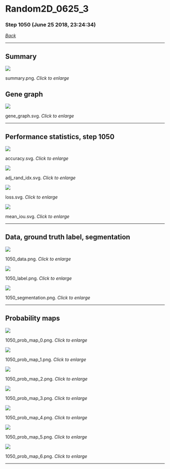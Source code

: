 # Random2D_0625_3

### Step 1050 (June 25 2018, 23:24:34)

[_Back_](..)

---

## Summary

<div class="images"><a href="media/summary.png"><img  src="media/summary.png" align="center"></a><p>summary.png. <i>Click to enlarge</i></p></div>

## Gene graph

<div class="images"><a href="media/gene_graph.svg"><img  src="media/gene_graph.svg" align="center"></a><p>gene_graph.svg. <i>Click to enlarge</i></p></div>

---

## Performance statistics, step 1050

<div class="images"><a href="media/accuracy.svg"><img class="mini" src="media/accuracy.svg" align="center"></a><p>accuracy.svg. <i>Click to enlarge</i></p></div>
<div class="images"><a href="media/adj_rand_idx.svg"><img class="mini" src="media/adj_rand_idx.svg" align="center"></a><p>adj_rand_idx.svg. <i>Click to enlarge</i></p></div>
<div class="images"><a href="media/loss.svg"><img class="mini" src="media/loss.svg" align="center"></a><p>loss.svg. <i>Click to enlarge</i></p></div>
<div class="images"><a href="media/mean_iou.svg"><img class="mini" src="media/mean_iou.svg" align="center"></a><p>mean_iou.svg. <i>Click to enlarge</i></p></div>

---

## Data, ground truth label, segmentation

<div class="images"><a href="media/1050_data.png"><img class="mini" src="media/1050_data.png" align="center"></a><p>1050_data.png. <i>Click to enlarge</i></p></div>
<div class="images"><a href="media/1050_label.png"><img class="mini" src="media/1050_label.png" align="center"></a><p>1050_label.png. <i>Click to enlarge</i></p></div>
<div class="images"><a href="media/1050_segmentation.png"><img class="mini" src="media/1050_segmentation.png" align="center"></a><p>1050_segmentation.png. <i>Click to enlarge</i></p></div>

---

## Probability maps

<div class="images"><a href="media/1050_prob_map_0.png"><img class="mini" src="media/1050_prob_map_0.png" align="center"></a><p>1050_prob_map_0.png. <i>Click to enlarge</i></p></div>
<div class="images"><a href="media/1050_prob_map_1.png"><img class="mini" src="media/1050_prob_map_1.png" align="center"></a><p>1050_prob_map_1.png. <i>Click to enlarge</i></p></div>
<div class="images"><a href="media/1050_prob_map_2.png"><img class="mini" src="media/1050_prob_map_2.png" align="center"></a><p>1050_prob_map_2.png. <i>Click to enlarge</i></p></div>
<div class="images"><a href="media/1050_prob_map_3.png"><img class="mini" src="media/1050_prob_map_3.png" align="center"></a><p>1050_prob_map_3.png. <i>Click to enlarge</i></p></div>
<div class="images"><a href="media/1050_prob_map_4.png"><img class="mini" src="media/1050_prob_map_4.png" align="center"></a><p>1050_prob_map_4.png. <i>Click to enlarge</i></p></div>
<div class="images"><a href="media/1050_prob_map_5.png"><img class="mini" src="media/1050_prob_map_5.png" align="center"></a><p>1050_prob_map_5.png. <i>Click to enlarge</i></p></div>
<div class="images"><a href="media/1050_prob_map_6.png"><img class="mini" src="media/1050_prob_map_6.png" align="center"></a><p>1050_prob_map_6.png. <i>Click to enlarge</i></p></div>

---


